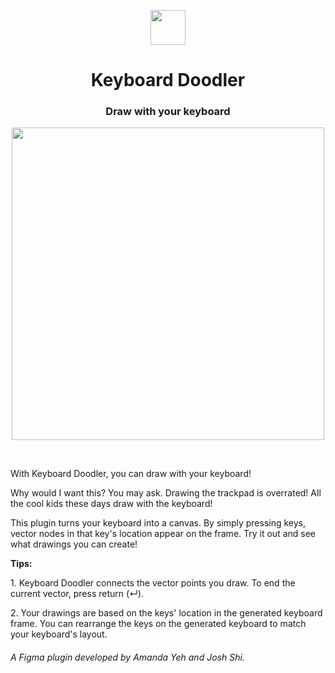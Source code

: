 
<p align="center">
  <img align="center" src="https://i.imgur.com/vhneqin.png" width="56px"> 
</p>
<h1 align="center">Keyboard Doodler</h1>
<h3 align="center">Draw with your keyboard</h3>

<p align="center">
  <img align="center" src="https://i.imgur.com/qBEM2sq.png" width="500px"> 
</p>
<br/>
<p>With Keyboard Doodler, you can draw with your keyboard!</p>
<p>Why would I want this? You may ask. Drawing the trackpad is overrated! All the cool kids these days draw with the keyboard!</p>
<p>This plugin turns your keyboard into a canvas. By simply pressing keys, vector nodes in that key's location appear on the frame. Try it out and see what drawings you can create!</p>
<p><b>Tips: </b></p>
<p>1. Keyboard Doodler connects the vector points you draw. To end the current vector, press return (↵).</p>
<p>2. Your drawings are based on the keys' location in the generated keyboard frame. You can rearrange the keys on the generated keyboard to match your keyboard's layout.</p>
<h6>A Figma plugin developed by Amanda Yeh and Josh Shi.</h6
